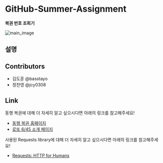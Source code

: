 # GitHub-Summer-Assignment

**복권 번호 조회기**

![main_image](https://play-lh.googleusercontent.com/eUVpXzvy-5cGRnp025XcAnXN7HS2QFftJBcDW7EdAoH4OPD50sq2LaI0bVffDFyduQ)

## 설명




## Contributors
 - 김도훈 @basstayo
 - 정찬영 @jcy0308

## Link

동행 복권에 대해 더 자세히 알고 싶으시다면 아래의 링크를 참고해주세요!

- [동행 복권 홈페이지](https://dhlottery.co.kr/common.do?method=main)
- [로또 6/45 소개 페이지](https://dhlottery.co.kr/gameInfo.do?method=gameMethod&wiselog=H_B_1_1)

사용된 Requests library에 대해 더 자세히 알고 싶으시다면 아래의 링크를 참고해주세요!

- [Requests: HTTP for Humans](https://requests.readthedocs.io/en/latest/)
